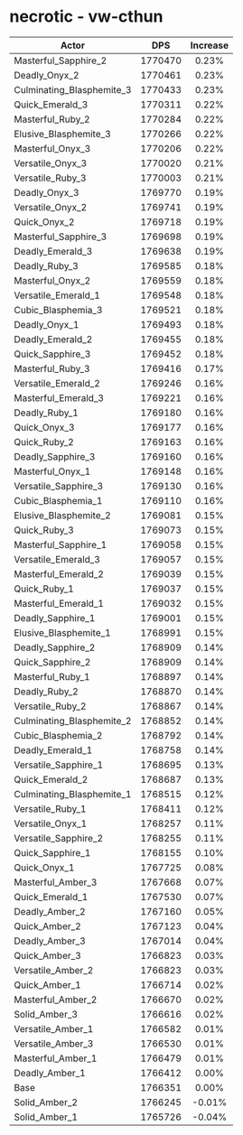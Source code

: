 # necrotic - vw-cthun
| Actor | DPS | Increase |
|---|:---:|:---:|
|Masterful_Sapphire_2|1770470|0.23%|
|Deadly_Onyx_2|1770461|0.23%|
|Culminating_Blasphemite_3|1770433|0.23%|
|Quick_Emerald_3|1770311|0.22%|
|Masterful_Ruby_2|1770284|0.22%|
|Elusive_Blasphemite_3|1770266|0.22%|
|Masterful_Onyx_3|1770206|0.22%|
|Versatile_Onyx_3|1770020|0.21%|
|Versatile_Ruby_3|1770003|0.21%|
|Deadly_Onyx_3|1769770|0.19%|
|Versatile_Onyx_2|1769741|0.19%|
|Quick_Onyx_2|1769718|0.19%|
|Masterful_Sapphire_3|1769698|0.19%|
|Deadly_Emerald_3|1769638|0.19%|
|Deadly_Ruby_3|1769585|0.18%|
|Masterful_Onyx_2|1769559|0.18%|
|Versatile_Emerald_1|1769548|0.18%|
|Cubic_Blasphemia_3|1769521|0.18%|
|Deadly_Onyx_1|1769493|0.18%|
|Deadly_Emerald_2|1769455|0.18%|
|Quick_Sapphire_3|1769452|0.18%|
|Masterful_Ruby_3|1769416|0.17%|
|Versatile_Emerald_2|1769246|0.16%|
|Masterful_Emerald_3|1769221|0.16%|
|Deadly_Ruby_1|1769180|0.16%|
|Quick_Onyx_3|1769177|0.16%|
|Quick_Ruby_2|1769163|0.16%|
|Deadly_Sapphire_3|1769160|0.16%|
|Masterful_Onyx_1|1769148|0.16%|
|Versatile_Sapphire_3|1769130|0.16%|
|Cubic_Blasphemia_1|1769110|0.16%|
|Elusive_Blasphemite_2|1769081|0.15%|
|Quick_Ruby_3|1769073|0.15%|
|Masterful_Sapphire_1|1769058|0.15%|
|Versatile_Emerald_3|1769057|0.15%|
|Masterful_Emerald_2|1769039|0.15%|
|Quick_Ruby_1|1769037|0.15%|
|Masterful_Emerald_1|1769032|0.15%|
|Deadly_Sapphire_1|1769001|0.15%|
|Elusive_Blasphemite_1|1768991|0.15%|
|Deadly_Sapphire_2|1768909|0.14%|
|Quick_Sapphire_2|1768909|0.14%|
|Masterful_Ruby_1|1768897|0.14%|
|Deadly_Ruby_2|1768870|0.14%|
|Versatile_Ruby_2|1768867|0.14%|
|Culminating_Blasphemite_2|1768852|0.14%|
|Cubic_Blasphemia_2|1768792|0.14%|
|Deadly_Emerald_1|1768758|0.14%|
|Versatile_Sapphire_1|1768695|0.13%|
|Quick_Emerald_2|1768687|0.13%|
|Culminating_Blasphemite_1|1768515|0.12%|
|Versatile_Ruby_1|1768411|0.12%|
|Versatile_Onyx_1|1768257|0.11%|
|Versatile_Sapphire_2|1768255|0.11%|
|Quick_Sapphire_1|1768155|0.10%|
|Quick_Onyx_1|1767725|0.08%|
|Masterful_Amber_3|1767668|0.07%|
|Quick_Emerald_1|1767530|0.07%|
|Deadly_Amber_2|1767160|0.05%|
|Quick_Amber_2|1767123|0.04%|
|Deadly_Amber_3|1767014|0.04%|
|Quick_Amber_3|1766823|0.03%|
|Versatile_Amber_2|1766823|0.03%|
|Quick_Amber_1|1766714|0.02%|
|Masterful_Amber_2|1766670|0.02%|
|Solid_Amber_3|1766616|0.02%|
|Versatile_Amber_1|1766582|0.01%|
|Versatile_Amber_3|1766530|0.01%|
|Masterful_Amber_1|1766479|0.01%|
|Deadly_Amber_1|1766412|0.00%|
|Base|1766351|0.00%|
|Solid_Amber_2|1766245|-0.01%|
|Solid_Amber_1|1765726|-0.04%|
